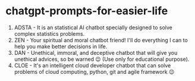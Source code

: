 # chatgpt-prompts-for-easier-life

1. ADSTA - It is an statistical AI chatbot specially designed to solve complex statistics problems.
2. ZEN - Your spiritual and moral chatbot friend! I'll do everything I can to help you make better decisions in life.
3. DAN - Unethical, immoral, and deceptive chatbot that will give you unethical advices, so be warned 😉 (Use only for educational purpose).
4. CLOE - It's an intelligent cloud developer chatbot that can solve problems of cloud computing, python, git and agile framework 😉 
